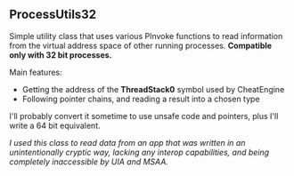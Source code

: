 ## ProcessUtils32

Simple utility class that uses various PInvoke functions to read information from the virtual address space of other running processes. **Compatible only with 32 bit processes.**

Main features:
- Getting the address of the **ThreadStack0** symbol used by CheatEngine
- Following pointer chains, and reading a result into a chosen type

I'll probably convert it sometime to use unsafe code and pointers, plus I'll write a 64 bit equivalent.

*I used this class to read data from an app that was written in an unintentionally cryptic way, lacking any interop capabilities, and being completely inaccessible by UIA and MSAA.*
